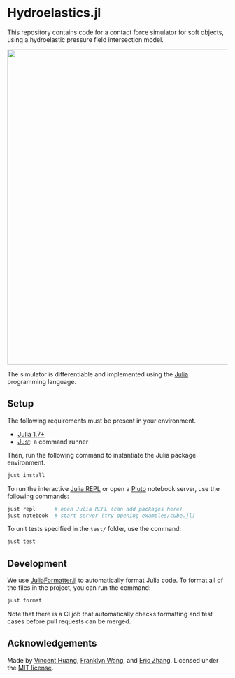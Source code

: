 # Hydroelastics.jl

This repository contains code for a contact force simulator for soft objects, using a hydroelastic pressure field intersection model.

<p align="center">
  <img src="https://i.imgur.com/g54zdzJ.gif" width="720">
</p>

The simulator is differentiable and implemented using the [Julia](https://julialang.org/) programming language.

## Setup

The following requirements must be present in your environment.

- [Julia 1.7+](https://julialang.org/)
- [Just](https://github.com/casey/just): a command runner

Then, run the following command to instantiate the Julia package environment.

```bash
just install
```

To run the interactive [Julia REPL](https://docs.julialang.org/en/v1/stdlib/REPL/) or open a [Pluto](https://github.com/fonsp/Pluto.jl) notebook server, use the following commands:

```bash
just repl      # open Julia REPL (can add packages here)
just notebook  # start server (try opening examples/cube.jl)
```

To unit tests specified in the `test/` folder, use the command:

```bash
just test
```

## Development

We use [JuliaFormatter.jl](https://github.com/domluna/JuliaFormatter.jl) to automatically format Julia code. To format all of the files in the project, you can run the command:

```bash
just format
```

Note that there is a CI job that automatically checks formatting and test cases before pull requests can be merged.

## Acknowledgements

Made by [Vincent Huang](https://twitter.com/vvhuang_), [Franklyn Wang](https://twitter.com/franklyn_wang), and [Eric Zhang](https://twitter.com/ekzhang1). Licensed under the [MIT license](LICENSE).

